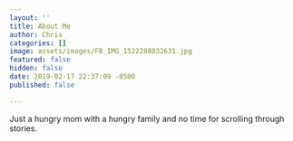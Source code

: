 ```yaml
---
layout: ''
title: About Me
author: Chris
categories: []
image: assets/images/FB_IMG_1522288032631.jpg
featured: false
hidden: false
date: 2019-02-17 22:37:09 -0500
published: false

---
```

Just a hungry mom with a hungry family and no time for scrolling through stories.